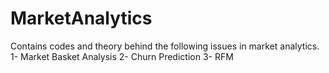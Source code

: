 # MarketAnalytics

Contains codes and theory behind the following issues in market analytics. 
1- Market Basket Analysis
2- Churn Prediction
3- RFM 
